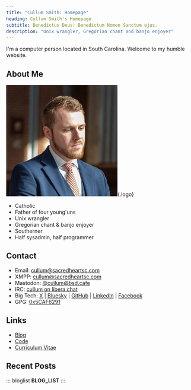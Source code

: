 ```yaml
---
title: "Cullum Smith: Homepage"
heading: Cullum Smith's Homepage
subtitle: Benedictus Deus! Benedictum Nomen Sanctum ejus.
description: "Unix wrangler, Gregorian chant and banjo enjoyer"
---
```


I'm a computer person located in South Carolina. Welcome to my humble website.

## About Me
![](me.jpg "Cullum Smith"){.logo}

- Catholic
- Father of four young'uns
- Unix wrangler
- Gregorian chant & banjo enjoyer
- Southerner
- Half sysadmin, half programmer

## Contact
- Email: [cullum@sacredheartsc.com](mailto:cullum@sacredheartsc.com)
- XMPP: [cullum@sacredheartsc.com](xmpp:cullum@sacredheartsc.com?message)
- Mastodon: <a rel="me" href="https://mastodon.bsd.cafe/@cullum">@cullum@bsd.cafe</a>
- IRC: [cullum on libera.chat](ircs://irc.libera.chat/cullum,isnick)
- Big Tech: [X](https://x.com/CullumSmith) |
            [Bluesky](https://bsky.app/profile/cullum.sacredheartsc.com) |
            [GitHub](https://github.com/cullumsmith) |
            [LinkedIn](https://www.linkedin.com/in/cullumsmith/) |
            [Facebook](https://www.facebook.com/CullumSmith01)
- GPG: [0x5CAF6291](/gpg.asc)

## Links
- [Blog](/blog/)
- [Code](https://git.sacredheartsc.com/)
- [Curriculum Vitae](/cv/)

## Recent Posts

::: bloglist
__BLOG_LIST__
:::
